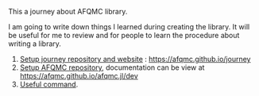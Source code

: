 This a journey about AFQMC library. 

I am going to write down things I learned during creating the library. It will be useful for me to review and for people to learn the procedure about writing a library.

1. [Setup journey repository and website](journey.md) : https://afqmc.github.io/journey 
2. [Setup AFQMC repository](afqmc.md), documentation can be view at https://afqmc.github.io/afqmc.jl/dev
2. [Useful command](useful.md).
